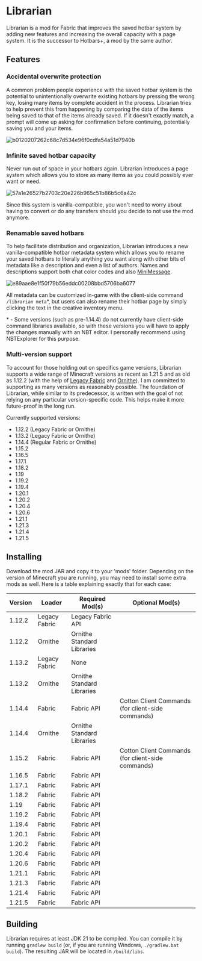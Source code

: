 # Librarian
Librarian is a mod for Fabric that improves the saved hotbar system by adding new features and increasing the overall
capacity with a page system. It is the successor to Hotbars+, a mod by the same author.

## Features

### Accidental overwrite protection
A common problem people experience with the saved hotbar system is the potential to unintentionally overwrite existing
hotbars by pressing the wrong key, losing many items by complete accident in the process. Librarian tries to help 
prevent this from happening by comparing the data of the items being saved to that of the items already saved. If it
doesn't exactly match, a prompt will come up asking for confirmation before continuing, potentially saving you and your
items.

![b0120207262c68c7d534e96f0cdfa54a51d7940b](https://github.com/user-attachments/assets/88248d39-27a7-47c1-bae5-e29e09e50dcc)


### Infinite saved hotbar capacity
Never run out of space in your hotbars again. Librarian introduces a page system which allows you to store as many items
as you could possibly ever want or need.

![57a1e26527b2703c20e226b965c51b86b5c6a42c](https://github.com/user-attachments/assets/f237cdfd-8c6c-4df1-83da-cf3121227b11)

Since this system is vanilla-compatible, you won't need to worry about having to convert or do any transfers should you
decide to not use the mod anymore.

### Renamable saved hotbars
To help facilitate distribution and organization, Librarian introduces a new vanilla-compatible hotbar metadata system
which allows you to rename your saved hotbars to literally anything you want along with other bits of metadata like a
description and even a list of authors. Names and descriptions support both chat color codes and also
[MiniMessage](https://docs.advntr.dev/minimessage/format.html).

![e89aae8e1f50f79b56eddc00208bbd5706ba6077](https://github.com/user-attachments/assets/c83ddae8-26ad-4f1f-919d-6e426cbd641e)

All metadata can be customized in-game with the client-side command `/librarian meta`*, but users can also rename their
hotbar page by simply clicking the text in the creative inventory menu.

\* - Some versions (such as pre-1.14.4) do not currently have client-side command libraries available, so with these
versions you will have to apply the changes manually with an NBT editor. I personally recommend using NBTExplorer for
this purpose.

### Multi-version support
To account for those holding out on specifics game versions, Librarian supports a wide range of Minecraft versions as
recent as 1.21.5 and as old as 1.12.2 (with the help of [Legacy Fabric](https://legacyfabric.net/) and
[Ornithe](https://ornithemc.net/)). I am committed to supporting as many versions as reasonably possible. The foundation
of Librarian, while similar to its predecessor, is written with the goal of not relying on any particular
version-specific code. This helps make it more future-proof in the long run.

Currently supported versions:
* 1.12.2 (Legacy Fabric or Ornithe)
* 1.13.2 (Legacy Fabric or Ornithe)
* 1.14.4 (Regular Fabric or Ornithe)
* 1.15.2
* 1.16.5
* 1.17.1
* 1.18.2
* 1.19
* 1.19.2
* 1.19.4
* 1.20.1
* 1.20.2
* 1.20.4
* 1.20.6
* 1.21.1
* 1.21.3
* 1.21.4
* 1.21.5

## Installing
Download the mod JAR and copy it to your 'mods' folder. Depending on the version of Minecraft you are running, you may
need to install some extra mods as well. Here is a table explaining exactly that for each case:

| Version | Loader        | Required Mod(s)            | Optional Mod(s)                                   |
|---------|---------------|----------------------------|---------------------------------------------------|
| 1.12.2  | Legacy Fabric | Legacy Fabric API          |
| 1.12.2  | Ornithe       | Ornithe Standard Libraries |
| 1.13.2  | Legacy Fabric | None                       |
| 1.13.2  | Ornithe       | Ornithe Standard Libraries |
| 1.14.4  | Fabric        | Fabric API                 | Cotton Client Commands (for client-side commands) |
| 1.14.4  | Ornithe       | Ornithe Standard Libraries |
| 1.15.2  | Fabric        | Fabric API                 | Cotton Client Commands (for client-side commands) |
| 1.16.5  | Fabric        | Fabric API                 |
| 1.17.1  | Fabric        | Fabric API                 |
| 1.18.2  | Fabric        | Fabric API                 |
| 1.19    | Fabric        | Fabric API                 |
| 1.19.2  | Fabric        | Fabric API                 |
| 1.19.4  | Fabric        | Fabric API                 |
| 1.20.1  | Fabric        | Fabric API                 |
| 1.20.2  | Fabric        | Fabric API                 |
| 1.20.4  | Fabric        | Fabric API                 |
| 1.20.6  | Fabric        | Fabric API                 |
| 1.21.1  | Fabric        | Fabric API                 |
| 1.21.3  | Fabric        | Fabric API                 |
| 1.21.4  | Fabric        | Fabric API                 |
| 1.21.5  | Fabric        | Fabric API                 |

## Building
Librarian requires at least JDK 21 to be compiled. You can compile it by running `gradlew build` (or, if you are running
Windows, `./gradlew.bat build`). The resulting JAR will be located in `/build/libs`.
